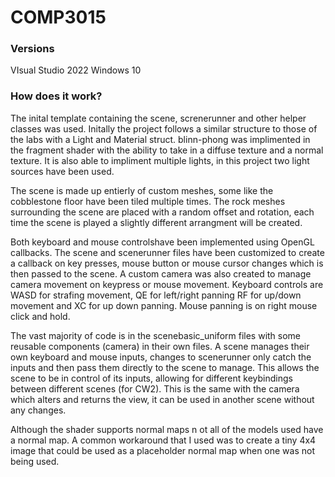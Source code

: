 # COMP3015


### Versions
VIsual Studio 2022
Windows 10

### How does it work?
The inital template containing the scene, screnerunner and other helper classes was used. Initally the project follows a similar structure to those of the labs with a Light and Material struct. blinn-phong was implimented in the fragment shader with the ability to take in a diffuse texture and a normal texture. It is also able to impliment multiple lights, in this project two light sources have been used.

The scene is made up entierly of custom meshes, some like the cobblestone floor have been tiled multiple times. The rock meshes surrounding the scene are placed with a random offset and rotation, each time the scene is played a slightly different arrangment will be created.

Both keyboard and mouse controlshave been implemented using OpenGL callbacks. The scene and scenerunner files have been customized to create a callback on key presses, mouse button or mouse cursor changes which is then passed to the scene. A custom camera was also created to manage camera movement on keypress or mouse movement. Keyboard controls are WASD for strafing movement, QE for left/right panning RF for up/down movement and XC for up down panning. Mouse panning is on right mouse click and hold.

The vast majority of code is in the scenebasic_uniform files with some reusable components (camera) in their own files. A scene manages their own keyboard and mouse inputs, changes to scenerunner only catch the inputs and then pass them directly to the scene to manage. This allows the scene to be in control of its inputs, allowing for different keybindings between different scenes (for CW2). This is the same with the camera which alters and returns the view, it can be used in another scene without any changes.

Although the shader supports normal maps n ot all of the models used have a normal map. A common workaround that I used was to create a tiny 4x4 image that could be used as a placeholder normal map when one was not being used.

